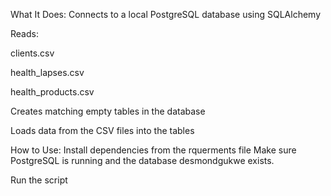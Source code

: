 What It Does:
Connects to a local PostgreSQL database using SQLAlchemy

Reads:

clients.csv

health_lapses.csv

health_products.csv

Creates matching empty tables in the database

Loads data from the CSV files into the tables

How to Use:
Install dependencies from the rquerments file
Make sure PostgreSQL is running and the database desmondgukwe exists.

Run the script